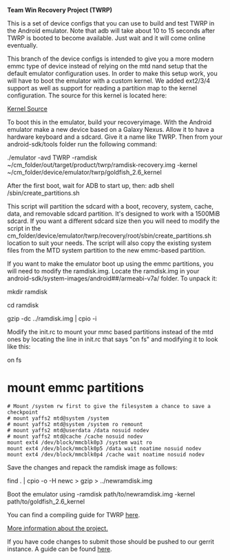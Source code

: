 **Team Win Recovery Project (TWRP)**

This is a set of device configs that you can use to build and test TWRP in the Android emulator. Note that adb will take about 10 to 15 seconds after TWRP is booted to become available. Just wait and it will come online eventually.

This branch of the device configs is intended to give you a more modern emmc type of device instead of relying on the mtd nand setup that the default emulator configuration uses. In order to make this setup work, you will have to boot the emulator with a custom kernel. We added ext2/3/4 support as well as support for reading a partition map to the kernel configuration. The source for this kernel is located here:

[Kernel Source](https://github.com/Dees-Troy/android_kernel_goldfish "Kernel Source")

To boot this in the emulator, build your recoveryimage. With the Android emulator make a new device based on a Galaxy Nexus. Allow it to have a hardware keyboard and a sdcard. Give it a name like TWRP. Then from your android-sdk/tools folder run the following command:

./emulator -avd TWRP -ramdisk ~/cm_folder/out/target/product/twrp/ramdisk-recovery.img -kernel ~/cm_folder/device/emulator/twrp/goldfish_2.6_kernel

After the first boot, wait for ADB to start up, then: adb shell /sbin/create_partitions.sh

This script will partition the sdcard with a boot, recovery, system, cache, data, and removable sdcard partition. It's designed to work with a 1500MiB sdcard. If you want a different sdcard size then you will need to modify the script in the cm_folder/device/emulator/twrp/recovery/root/sbin/create_partitions.sh location to suit your needs. The script will also copy the existing system files from the MTD system partition to the new emmc-based partition.

If you want to make the emulator boot up using the emmc partitions, you will need to modify the ramdisk.img. Locate the ramdisk.img in your android-sdk/system-images/android##/armeabi-v7a/ folder. To unpack it:

mkdir ramdisk

cd ramdisk

gzip -dc ../ramdisk.img | cpio -i

Modify the init.rc to mount your mmc based partitions instead of the mtd ones by locating the line in init.rc that says "on fs" and modifying it to look like this:

 on fs
 # mount emmc partitions
    # Mount /system rw first to give the filesystem a chance to save a checkpoint
    # mount yaffs2 mtd@system /system
    # mount yaffs2 mtd@system /system ro remount
    # mount yaffs2 mtd@userdata /data nosuid nodev
    # mount yaffs2 mtd@cache /cache nosuid nodev
    mount ext4 /dev/block/mmcblk0p3 /system wait ro
    mount ext4 /dev/block/mmcblk0p5 /data wait noatime nosuid nodev
    mount ext4 /dev/block/mmcblk0p4 /cache wait noatime nosuid nodev

Save the changes and repack the ramdisk image as follows:

find . | cpio -o -H newc > gzip > ../newramdisk.img

Boot the emulator using -ramdisk path/to/newramdisk.img -kernel path/to/goldfish_2.6_kernel

You can find a compiling guide for TWRP [here](http://forum.xda-developers.com/showthread.php?t=1943625 "Guide").

[More information about the project.](http://www.teamw.in/project/twrp2 "More Information")

If you have code changes to submit those should be pushed to our gerrit instance.  A guide can be found [here](http://teamw.in/twrp2-gerrit "Gerrit Guide").
